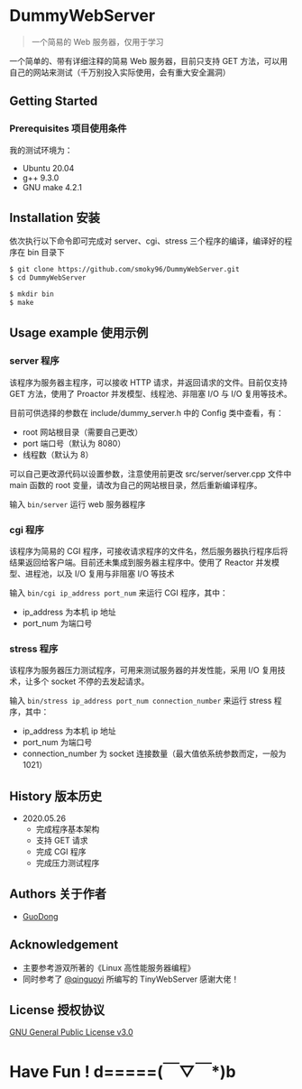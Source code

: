 # DummyWebServer

> 一个简易的 Web 服务器，仅用于学习

一个简单的、带有详细注释的简易 Web 服务器，目前只支持 GET 方法，可以用自己的网站来测试（千万别投入实际使用，会有重大安全漏洞）

## Getting Started

### Prerequisites 项目使用条件

我的测试环境为：

* Ubuntu 20.04
* g++ 9.3.0
* GNU make 4.2.1

## Installation 安装

依次执行以下命令即可完成对 server、cgi、stress 三个程序的编译，编译好的程序在 bin 目录下

```sh
$ git clone https://github.com/smoky96/DummyWebServer.git
$ cd DummyWebServer

$ mkdir bin
$ make
```

## Usage example 使用示例

### server 程序

该程序为服务器主程序，可以接收 HTTP 请求，并返回请求的文件。目前仅支持 GET 方法，使用了 Proactor 并发模型、线程池、非阻塞 I/O 与 I/O 复用等技术。

目前可供选择的参数在 include/dummy_server.h 中的 Config 类中查看，有：

* root 网站根目录（需要自己更改）
* port 端口号（默认为 8080）
* 线程数（默认为 8）

可以自己更改源代码以设置参数，注意使用前更改 src/server/server.cpp 文件中 main 函数的 root 变量，请改为自己的网站根目录，然后重新编译程序。

输入 ```bin/server``` 运行 web 服务器程序

### cgi 程序

该程序为简易的 CGI 程序，可接收请求程序的文件名，然后服务器执行程序后将结果返回给客户端。目前还未集成到服务器主程序中。使用了 Reactor 并发模型、进程池，以及 I/O 复用与非阻塞 I/O 等技术

输入 ```bin/cgi ip_address port_num``` 来运行 CGI 程序，其中：

* ip_address 为本机 ip 地址
* port_num 为端口号

### stress 程序

该程序为服务器压力测试程序，可用来测试服务器的并发性能，采用 I/O 复用技术，让多个 socket 不停的去发起请求。

输入 ```bin/stress ip_address port_num connection_number``` 来运行 stress 程序，其中：

* ip_address 为本机 ip 地址
* port_num 为端口号
* connection_number 为 socket 连接数量（最大值依系统参数而定，一般为 1021）

## History 版本历史

* 2020.05.26
  * 完成程序基本架构
  * 支持 GET 请求
  * 完成 CGI 程序
  * 完成压力测试程序

## Authors 关于作者

* [GuoDong](https://guodong.plus)

## Acknowledgement

* 主要参考游双所著的《Linux 高性能服务器编程》
* 同时参考了 [@qinguoyi](https://github.com/qinguoyi/TinyWebServer) 所编写的 TinyWebServer 感谢大佬！

## License 授权协议

[GNU General Public License v3.0](https://github.com/smoky96/DummyWebServer/blob/master/LICENSE)

# Have Fun ! d=====(￣▽￣*)b

